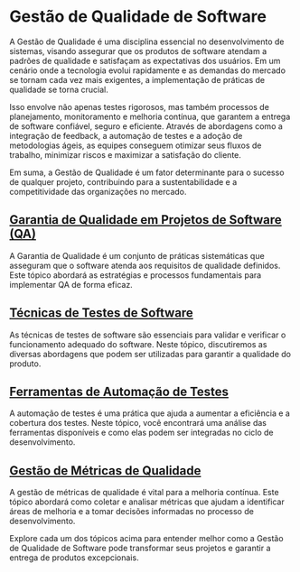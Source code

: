 # Gestão de Qualidade de Software

A Gestão de Qualidade é uma disciplina essencial no desenvolvimento de sistemas, visando assegurar que os produtos de software atendam a padrões de qualidade e satisfaçam as expectativas dos usuários. Em um cenário onde a tecnologia evolui rapidamente e as demandas do mercado se tornam cada vez mais exigentes, a implementação de práticas de qualidade se torna crucial. 

Isso envolve não apenas testes rigorosos, mas também processos de planejamento, monitoramento e melhoria contínua, que garantem a entrega de software confiável, seguro e eficiente. Através de abordagens como a integração de feedback, a automação de testes e a adoção de metodologias ágeis, as equipes conseguem otimizar seus fluxos de trabalho, minimizar riscos e maximizar a satisfação do cliente.

Em suma, a Gestão de Qualidade é um fator determinante para o sucesso de qualquer projeto, contribuindo para a sustentabilidade e a competitividade das organizações no mercado.

## [Garantia de Qualidade em Projetos de Software (QA)](https://github.com/Rai-sys/gestao_projetos_gestao_qualidade/blob/main/gestao_de_qualidade_em_projetos_de_software.md)

A Garantia de Qualidade é um conjunto de práticas sistemáticas que asseguram que o software atenda aos requisitos de qualidade definidos. Este tópico abordará as estratégias e processos fundamentais para implementar QA de forma eficaz.

## [Técnicas de Testes de Software](https://github.com/Rai-sys/gestao_projetos_gestao_qualidade/blob/main/tecnicas_teste.md)

As técnicas de testes de software são essenciais para validar e verificar o funcionamento adequado do software. Neste tópico, discutiremos as diversas abordagens que podem ser utilizadas para garantir a qualidade do produto.

## [Ferramentas de Automação de Testes](https://github.com/Rai-sys/gestao_projetos_gestao_qualidade/blob/main/ferramentas_de_automacao_testes.md)

A automação de testes é uma prática que ajuda a aumentar a eficiência e a cobertura dos testes. Neste tópico, você encontrará uma análise das ferramentas disponíveis e como elas podem ser integradas no ciclo de desenvolvimento.

## [Gestão de Métricas de Qualidade](https://github.com/Rai-sys/gestao_projetos_gestao_qualidade/blob/main/gestao_metrica_de_qualidade.md)

A gestão de métricas de qualidade é vital para a melhoria contínua. Este tópico abordará como coletar e analisar métricas que ajudam a identificar áreas de melhoria e a tomar decisões informadas no processo de desenvolvimento.

Explore cada um dos tópicos acima para entender melhor como a Gestão de Qualidade de Software pode transformar seus projetos e garantir a entrega de produtos excepcionais.
